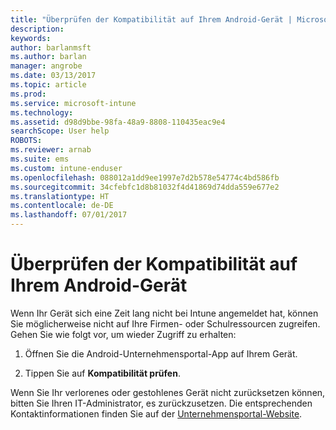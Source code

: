 ```yaml
---
title: "Überprüfen der Kompatibilität auf Ihrem Android-Gerät | Microsoft-Dokumentation"
description: 
keywords: 
author: barlanmsft
ms.author: barlan
manager: angrobe
ms.date: 03/13/2017
ms.topic: article
ms.prod: 
ms.service: microsoft-intune
ms.technology: 
ms.assetid: d98d9bbe-98fa-48a9-8808-110435eac9e4
searchScope: User help
ROBOTS: 
ms.reviewer: arnab
ms.suite: ems
ms.custom: intune-enduser
ms.openlocfilehash: 088012a1dd9ee1997e7d2b578e54774c4bd586fb
ms.sourcegitcommit: 34cfebfc1d8b81032f4d41869d74dda559e677e2
ms.translationtype: HT
ms.contentlocale: de-DE
ms.lasthandoff: 07/01/2017
---
```

# <a name="check-compliance-on-your-android-device"></a>Überprüfen der Kompatibilität auf Ihrem Android-Gerät

Wenn Ihr Gerät sich eine Zeit lang nicht bei Intune angemeldet hat, können Sie möglicherweise nicht auf Ihre Firmen- oder Schulressourcen zugreifen. Gehen Sie wie folgt vor, um wieder Zugriff zu erhalten:

1. Öffnen Sie die Android-Unternehmensportal-App auf Ihrem Gerät.

2. Tippen Sie auf **Kompatibilität prüfen**.

Wenn Sie Ihr verlorenes oder gestohlenes Gerät nicht zurücksetzen können, bitten Sie Ihren IT-Administrator, es zurückzusetzen. Die entsprechenden Kontaktinformationen finden Sie auf der [Unternehmensportal-Website](http://portal.manage.microsoft.com).
